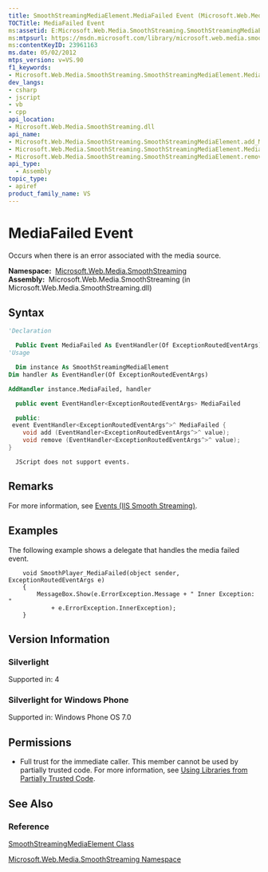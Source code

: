 ```yaml
---
title: SmoothStreamingMediaElement.MediaFailed Event (Microsoft.Web.Media.SmoothStreaming)
TOCTitle: MediaFailed Event
ms:assetid: E:Microsoft.Web.Media.SmoothStreaming.SmoothStreamingMediaElement.MediaFailed
ms:mtpsurl: https://msdn.microsoft.com/library/microsoft.web.media.smoothstreaming.smoothstreamingmediaelement.mediafailed(v=VS.90)
ms:contentKeyID: 23961163
ms.date: 05/02/2012
mtps_version: v=VS.90
f1_keywords:
- Microsoft.Web.Media.SmoothStreaming.SmoothStreamingMediaElement.MediaFailed
dev_langs:
- csharp
- jscript
- vb
- cpp
api_location:
- Microsoft.Web.Media.SmoothStreaming.dll
api_name:
- Microsoft.Web.Media.SmoothStreaming.SmoothStreamingMediaElement.add_MediaFailed
- Microsoft.Web.Media.SmoothStreaming.SmoothStreamingMediaElement.MediaFailed
- Microsoft.Web.Media.SmoothStreaming.SmoothStreamingMediaElement.remove_MediaFailed
api_type:
  - Assembly
topic_type:
- apiref
product_family_name: VS
---
```


# MediaFailed Event

Occurs when there is an error associated with the media source.

**Namespace:**  [Microsoft.Web.Media.SmoothStreaming](microsoft-web-media-smoothstreaming-namespace_1.md)  
**Assembly:**  Microsoft.Web.Media.SmoothStreaming (in Microsoft.Web.Media.SmoothStreaming.dll)

## Syntax

```vb
'Declaration

  Public Event MediaFailed As EventHandler(Of ExceptionRoutedEventArgs)
'Usage

  Dim instance As SmoothStreamingMediaElement
Dim handler As EventHandler(Of ExceptionRoutedEventArgs)

AddHandler instance.MediaFailed, handler
```

```csharp
  public event EventHandler<ExceptionRoutedEventArgs> MediaFailed
```

```cpp
  public:
 event EventHandler<ExceptionRoutedEventArgs^>^ MediaFailed {
    void add (EventHandler<ExceptionRoutedEventArgs^>^ value);
    void remove (EventHandler<ExceptionRoutedEventArgs^>^ value);
}
```

```jscript
  JScript does not support events.
```

## Remarks

For more information, see [Events (IIS Smooth Streaming)](events.md).

## Examples

The following example shows a delegate that handles the media failed event.

``` 
    void SmoothPlayer_MediaFailed(object sender, ExceptionRoutedEventArgs e)
    {
        MessageBox.Show(e.ErrorException.Message + " Inner Exception: "
            + e.ErrorException.InnerException);
    }
```

## Version Information

### Silverlight

Supported in: 4  

### Silverlight for Windows Phone

Supported in: Windows Phone OS 7.0  

## Permissions

  - Full trust for the immediate caller. This member cannot be used by partially trusted code. For more information, see [Using Libraries from Partially Trusted Code](https://msdn.microsoft.com/library/8skskf63).

## See Also

### Reference

[SmoothStreamingMediaElement Class](smoothstreamingmediaelement-class-microsoft-web-media-smoothstreaming_1.md)

[Microsoft.Web.Media.SmoothStreaming Namespace](microsoft-web-media-smoothstreaming-namespace_1.md)

